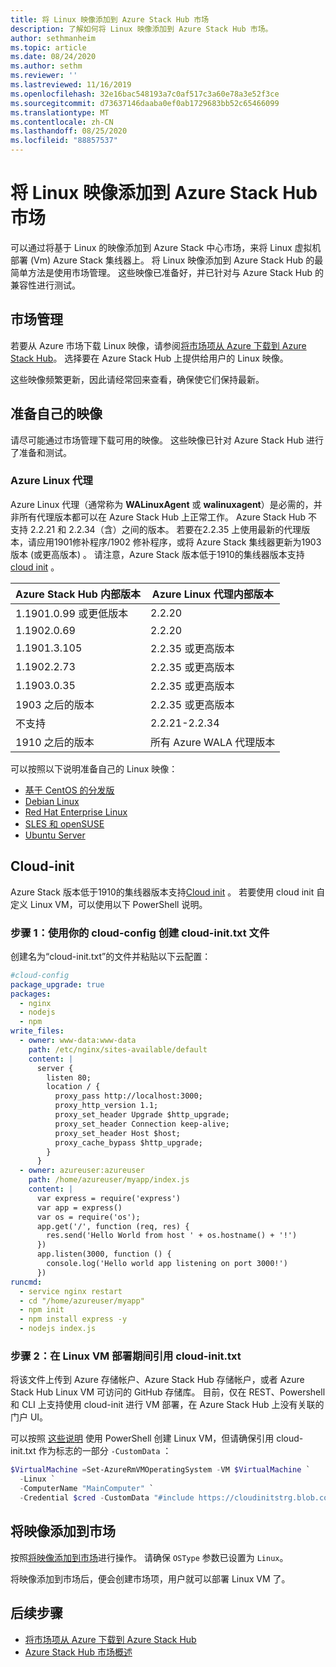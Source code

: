 ```yaml
---
title: 将 Linux 映像添加到 Azure Stack Hub 市场
description: 了解如何将 Linux 映像添加到 Azure Stack Hub 市场。
author: sethmanheim
ms.topic: article
ms.date: 08/24/2020
ms.author: sethm
ms.reviewer: ''
ms.lastreviewed: 11/16/2019
ms.openlocfilehash: 32e16bac548193a7c0af517c3a60e78a3e52f3ce
ms.sourcegitcommit: d73637146daaba0ef0ab1729683bb52c65466099
ms.translationtype: MT
ms.contentlocale: zh-CN
ms.lasthandoff: 08/25/2020
ms.locfileid: "88857537"
---
```

# <a name="add-linux-images-to-the-azure-stack-hub-marketplace"></a>将 Linux 映像添加到 Azure Stack Hub 市场

可以通过将基于 Linux 的映像添加到 Azure Stack 中心市场，来将 Linux 虚拟机部署 (Vm) Azure Stack 集线器上。 将 Linux 映像添加到 Azure Stack Hub 的最简单方法是使用市场管理。 这些映像已准备好，并已针对与 Azure Stack Hub 的兼容性进行测试。

## <a name="marketplace-management"></a>市场管理

若要从 Azure 市场下载 Linux 映像，请参阅[将市场项从 Azure 下载到 Azure Stack Hub](azure-stack-download-azure-marketplace-item.md)。 选择要在 Azure Stack Hub 上提供给用户的 Linux 映像。

这些映像频繁更新，因此请经常回来查看，确保使它们保持最新。

## <a name="prepare-your-own-image"></a>准备自己的映像

请尽可能通过市场管理下载可用的映像。 这些映像已针对 Azure Stack Hub 进行了准备和测试。

### <a name="azure-linux-agent"></a>Azure Linux 代理

Azure Linux 代理（通常称为 **WALinuxAgent** 或 **walinuxagent**）是必需的，并非所有代理版本都可以在 Azure Stack Hub 上正常工作。 Azure Stack Hub 不支持 2.2.21 和 2.2.34（含）之间的版本。 若要在2.2.35 上使用最新的代理版本，请应用1901修补程序/1902 修补程序，或将 Azure Stack 集线器更新为1903版本 (或更高版本) 。 请注意，Azure Stack 版本低于1910的集线器版本支持 [cloud init](https://cloud-init.io/) 。

| Azure Stack Hub 内部版本 | Azure Linux 代理内部版本 |
| ------------- | ------------- |
| 1.1901.0.99 或更低版本 | 2.2.20 |
| 1.1902.0.69  | 2.2.20  |
|  1.1901.3.105   | 2.2.35 或更高版本 |
| 1.1902.2.73  | 2.2.35 或更高版本 |
| 1.1903.0.35  | 2.2.35 或更高版本 |
| 1903 之后的版本 | 2.2.35 或更高版本 |
| 不支持 | 2.2.21-2.2.34 |
| 1910 之后的版本 | 所有 Azure WALA 代理版本|

可以按照以下说明准备自己的 Linux 映像：

* [基于 CentOS 的分发版](/azure/virtual-machines/linux/create-upload-centos?toc=%2fazure%2fvirtual-machines%2flinux%2ftoc.json)
* [Debian Linux](/azure/virtual-machines/linux/debian-create-upload-vhd?toc=%2fazure%2fvirtual-machines%2flinux%2ftoc.json)
* [Red Hat Enterprise Linux](azure-stack-redhat-create-upload-vhd.md)
* [SLES 和 openSUSE](/azure/virtual-machines/linux/suse-create-upload-vhd?toc=%2fazure%2fvirtual-machines%2flinux%2ftoc.json)
* [Ubuntu Server](/azure/virtual-machines/linux/create-upload-ubuntu?toc=%2fazure%2fvirtual-machines%2flinux%2ftoc.json)

## <a name="cloud-init"></a>Cloud-init

Azure Stack 版本低于1910的集线器版本支持[Cloud init](https://cloud-init.io/) 。 若要使用 cloud init 自定义 Linux VM，可以使用以下 PowerShell 说明。

### <a name="step-1-create-a-cloud-inittxt-file-with-your-cloud-config"></a>步骤 1：使用你的 cloud-config 创建 cloud-init.txt 文件

创建名为“cloud-init.txt”的文件并粘贴以下云配置：

```yaml
#cloud-config
package_upgrade: true
packages:
  - nginx
  - nodejs
  - npm
write_files:
  - owner: www-data:www-data
    path: /etc/nginx/sites-available/default
    content: |
      server {
        listen 80;
        location / {
          proxy_pass http://localhost:3000;
          proxy_http_version 1.1;
          proxy_set_header Upgrade $http_upgrade;
          proxy_set_header Connection keep-alive;
          proxy_set_header Host $host;
          proxy_cache_bypass $http_upgrade;
        }
      }
  - owner: azureuser:azureuser
    path: /home/azureuser/myapp/index.js
    content: |
      var express = require('express')
      var app = express()
      var os = require('os');
      app.get('/', function (req, res) {
        res.send('Hello World from host ' + os.hostname() + '!')
      })
      app.listen(3000, function () {
        console.log('Hello world app listening on port 3000!')
      })
runcmd:
  - service nginx restart
  - cd "/home/azureuser/myapp"
  - npm init
  - npm install express -y
  - nodejs index.js
  ```
  
### <a name="step-2-reference-cloud-inittxt-during-the-linux-vm-deployment"></a>步骤 2：在 Linux VM 部署期间引用 cloud-init.txt

将该文件上传到 Azure 存储帐户、Azure Stack Hub 存储帐户，或者 Azure Stack Hub Linux VM 可访问的 GitHub 存储库。
目前，仅在 REST、Powershell 和 CLI 上支持使用 cloud-init 进行 VM 部署，在 Azure Stack Hub 上没有关联的门户 UI。

可以按照 [这些说明](../user/azure-stack-quick-create-vm-linux-powershell.md) 使用 PowerShell 创建 Linux VM，但请确保引用 cloud-init.txt 作为标志的一部分 `-CustomData` ：

```powershell
$VirtualMachine =Set-AzureRmVMOperatingSystem -VM $VirtualMachine `
  -Linux `
  -ComputerName "MainComputer" `
  -Credential $cred -CustomData "#include https://cloudinitstrg.blob.core.windows.net/strg/cloud-init.txt"
```

## <a name="add-your-image-to-marketplace"></a>将映像添加到市场

按照[将映像添加到市场](azure-stack-add-vm-image.md)进行操作。 请确保 `OSType` 参数已设置为 `Linux`。

将映像添加到市场后，便会创建市场项，用户就可以部署 Linux VM 了。

## <a name="next-steps"></a>后续步骤

* [将市场项从 Azure 下载到 Azure Stack Hub](azure-stack-download-azure-marketplace-item.md)
* [Azure Stack Hub 市场概述](azure-stack-marketplace.md)
